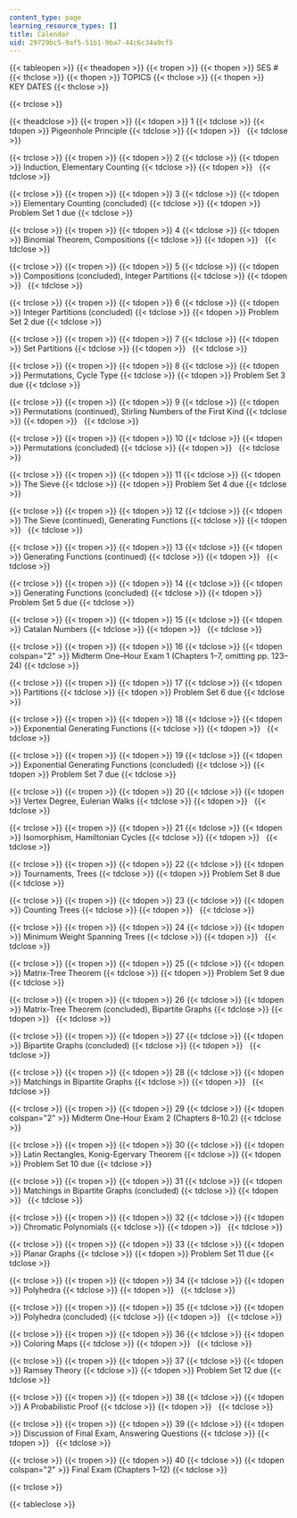 ```yaml
---
content_type: page
learning_resource_types: []
title: Calendar
uid: 29729bc5-9af5-51b1-9ba7-44c6c34a9cf5
---
```


{{< tableopen >}}
{{< theadopen >}}
{{< tropen >}}
{{< thopen >}}
SES #
{{< thclose >}}
{{< thopen >}}
TOPICS
{{< thclose >}}
{{< thopen >}}
KEY DATES
{{< thclose >}}

{{< trclose >}}

{{< theadclose >}}
{{< tropen >}}
{{< tdopen >}}
1
{{< tdclose >}}
{{< tdopen >}}
Pigeonhole Principle
{{< tdclose >}}
{{< tdopen >}}
 
{{< tdclose >}}

{{< trclose >}}
{{< tropen >}}
{{< tdopen >}}
2
{{< tdclose >}}
{{< tdopen >}}
Induction, Elementary Counting
{{< tdclose >}}
{{< tdopen >}}
 
{{< tdclose >}}

{{< trclose >}}
{{< tropen >}}
{{< tdopen >}}
3
{{< tdclose >}}
{{< tdopen >}}
Elementary Counting (concluded)
{{< tdclose >}}
{{< tdopen >}}
Problem Set 1 due
{{< tdclose >}}

{{< trclose >}}
{{< tropen >}}
{{< tdopen >}}
4
{{< tdclose >}}
{{< tdopen >}}
Binomial Theorem, Compositions
{{< tdclose >}}
{{< tdopen >}}
 
{{< tdclose >}}

{{< trclose >}}
{{< tropen >}}
{{< tdopen >}}
5
{{< tdclose >}}
{{< tdopen >}}
Compositions (concluded), Integer Partitions
{{< tdclose >}}
{{< tdopen >}}
 
{{< tdclose >}}

{{< trclose >}}
{{< tropen >}}
{{< tdopen >}}
6
{{< tdclose >}}
{{< tdopen >}}
Integer Partitions (concluded)
{{< tdclose >}}
{{< tdopen >}}
Problem Set 2 due
{{< tdclose >}}

{{< trclose >}}
{{< tropen >}}
{{< tdopen >}}
7
{{< tdclose >}}
{{< tdopen >}}
Set Partitions
{{< tdclose >}}
{{< tdopen >}}
 
{{< tdclose >}}

{{< trclose >}}
{{< tropen >}}
{{< tdopen >}}
8
{{< tdclose >}}
{{< tdopen >}}
Permutations, Cycle Type
{{< tdclose >}}
{{< tdopen >}}
Problem Set 3 due
{{< tdclose >}}

{{< trclose >}}
{{< tropen >}}
{{< tdopen >}}
9
{{< tdclose >}}
{{< tdopen >}}
Permutations (continued), Stirling Numbers of the First Kind
{{< tdclose >}}
{{< tdopen >}}
 
{{< tdclose >}}

{{< trclose >}}
{{< tropen >}}
{{< tdopen >}}
10
{{< tdclose >}}
{{< tdopen >}}
Permutations (concluded)
{{< tdclose >}}
{{< tdopen >}}
 
{{< tdclose >}}

{{< trclose >}}
{{< tropen >}}
{{< tdopen >}}
11
{{< tdclose >}}
{{< tdopen >}}
The Sieve
{{< tdclose >}}
{{< tdopen >}}
Problem Set 4 due
{{< tdclose >}}

{{< trclose >}}
{{< tropen >}}
{{< tdopen >}}
12
{{< tdclose >}}
{{< tdopen >}}
The Sieve (continued), Generating Functions
{{< tdclose >}}
{{< tdopen >}}
 
{{< tdclose >}}

{{< trclose >}}
{{< tropen >}}
{{< tdopen >}}
13
{{< tdclose >}}
{{< tdopen >}}
Generating Functions (continued)
{{< tdclose >}}
{{< tdopen >}}
 
{{< tdclose >}}

{{< trclose >}}
{{< tropen >}}
{{< tdopen >}}
14
{{< tdclose >}}
{{< tdopen >}}
Generating Functions (concluded)
{{< tdclose >}}
{{< tdopen >}}
Problem Set 5 due
{{< tdclose >}}

{{< trclose >}}
{{< tropen >}}
{{< tdopen >}}
15
{{< tdclose >}}
{{< tdopen >}}
Catalan Numbers
{{< tdclose >}}
{{< tdopen >}}
 
{{< tdclose >}}

{{< trclose >}}
{{< tropen >}}
{{< tdopen >}}
16
{{< tdclose >}}
{{< tdopen colspan="2" >}}
Midterm One–Hour Exam 1 (Chapters 1–7, omitting pp. 123–24)
{{< tdclose >}}

{{< trclose >}}
{{< tropen >}}
{{< tdopen >}}
17
{{< tdclose >}}
{{< tdopen >}}
Partitions
{{< tdclose >}}
{{< tdopen >}}
Problem Set 6 due
{{< tdclose >}}

{{< trclose >}}
{{< tropen >}}
{{< tdopen >}}
18
{{< tdclose >}}
{{< tdopen >}}
Exponential Generating Functions
{{< tdclose >}}
{{< tdopen >}}
 
{{< tdclose >}}

{{< trclose >}}
{{< tropen >}}
{{< tdopen >}}
19
{{< tdclose >}}
{{< tdopen >}}
Exponential Generating Functions (concluded)
{{< tdclose >}}
{{< tdopen >}}
Problem Set 7 due
{{< tdclose >}}

{{< trclose >}}
{{< tropen >}}
{{< tdopen >}}
20
{{< tdclose >}}
{{< tdopen >}}
Vertex Degree, Eulerian Walks
{{< tdclose >}}
{{< tdopen >}}
 
{{< tdclose >}}

{{< trclose >}}
{{< tropen >}}
{{< tdopen >}}
21
{{< tdclose >}}
{{< tdopen >}}
Isomorphism, Hamiltonian Cycles
{{< tdclose >}}
{{< tdopen >}}
 
{{< tdclose >}}

{{< trclose >}}
{{< tropen >}}
{{< tdopen >}}
22
{{< tdclose >}}
{{< tdopen >}}
Tournaments, Trees
{{< tdclose >}}
{{< tdopen >}}
Problem Set 8 due
{{< tdclose >}}

{{< trclose >}}
{{< tropen >}}
{{< tdopen >}}
23
{{< tdclose >}}
{{< tdopen >}}
Counting Trees
{{< tdclose >}}
{{< tdopen >}}
 
{{< tdclose >}}

{{< trclose >}}
{{< tropen >}}
{{< tdopen >}}
24
{{< tdclose >}}
{{< tdopen >}}
Minimum Weight Spanning Trees
{{< tdclose >}}
{{< tdopen >}}
 
{{< tdclose >}}

{{< trclose >}}
{{< tropen >}}
{{< tdopen >}}
25
{{< tdclose >}}
{{< tdopen >}}
Matrix-Tree Theorem
{{< tdclose >}}
{{< tdopen >}}
Problem Set 9 due
{{< tdclose >}}

{{< trclose >}}
{{< tropen >}}
{{< tdopen >}}
26
{{< tdclose >}}
{{< tdopen >}}
Matrix-Tree Theorem (concluded), Bipartite Graphs
{{< tdclose >}}
{{< tdopen >}}
 
{{< tdclose >}}

{{< trclose >}}
{{< tropen >}}
{{< tdopen >}}
27
{{< tdclose >}}
{{< tdopen >}}
Bipartite Graphs (concluded)
{{< tdclose >}}
{{< tdopen >}}
 
{{< tdclose >}}

{{< trclose >}}
{{< tropen >}}
{{< tdopen >}}
28
{{< tdclose >}}
{{< tdopen >}}
Matchings in Bipartite Graphs
{{< tdclose >}}
{{< tdopen >}}
 
{{< tdclose >}}

{{< trclose >}}
{{< tropen >}}
{{< tdopen >}}
29
{{< tdclose >}}
{{< tdopen colspan="2" >}}
Midterm One-Hour Exam 2 (Chapters 8–10.2)
{{< tdclose >}}

{{< trclose >}}
{{< tropen >}}
{{< tdopen >}}
30
{{< tdclose >}}
{{< tdopen >}}
Latin Rectangles, Konig-Egervary Theorem
{{< tdclose >}}
{{< tdopen >}}
Problem Set 10 due
{{< tdclose >}}

{{< trclose >}}
{{< tropen >}}
{{< tdopen >}}
31
{{< tdclose >}}
{{< tdopen >}}
Matchings in Bipartite Graphs (concluded)
{{< tdclose >}}
{{< tdopen >}}
 
{{< tdclose >}}

{{< trclose >}}
{{< tropen >}}
{{< tdopen >}}
32
{{< tdclose >}}
{{< tdopen >}}
Chromatic Polynomials
{{< tdclose >}}
{{< tdopen >}}
 
{{< tdclose >}}

{{< trclose >}}
{{< tropen >}}
{{< tdopen >}}
33
{{< tdclose >}}
{{< tdopen >}}
Planar Graphs
{{< tdclose >}}
{{< tdopen >}}
Problem Set 11 due
{{< tdclose >}}

{{< trclose >}}
{{< tropen >}}
{{< tdopen >}}
34
{{< tdclose >}}
{{< tdopen >}}
Polyhedra
{{< tdclose >}}
{{< tdopen >}}
 
{{< tdclose >}}

{{< trclose >}}
{{< tropen >}}
{{< tdopen >}}
35
{{< tdclose >}}
{{< tdopen >}}
Polyhedra (concluded)
{{< tdclose >}}
{{< tdopen >}}
 
{{< tdclose >}}

{{< trclose >}}
{{< tropen >}}
{{< tdopen >}}
36
{{< tdclose >}}
{{< tdopen >}}
Coloring Maps
{{< tdclose >}}
{{< tdopen >}}
 
{{< tdclose >}}

{{< trclose >}}
{{< tropen >}}
{{< tdopen >}}
37
{{< tdclose >}}
{{< tdopen >}}
Ramsey Theory
{{< tdclose >}}
{{< tdopen >}}
Problem Set 12 due
{{< tdclose >}}

{{< trclose >}}
{{< tropen >}}
{{< tdopen >}}
38
{{< tdclose >}}
{{< tdopen >}}
A Probabilistic Proof
{{< tdclose >}}
{{< tdopen >}}
 
{{< tdclose >}}

{{< trclose >}}
{{< tropen >}}
{{< tdopen >}}
39
{{< tdclose >}}
{{< tdopen >}}
Discussion of Final Exam, Answering Questions
{{< tdclose >}}
{{< tdopen >}}
 
{{< tdclose >}}

{{< trclose >}}
{{< tropen >}}
{{< tdopen >}}
40
{{< tdclose >}}
{{< tdopen colspan="2" >}}
Final Exam (Chapters 1–12)
{{< tdclose >}}

{{< trclose >}}

{{< tableclose >}}